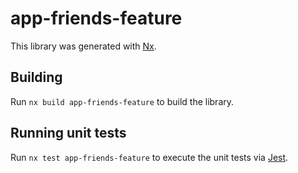 # app-friends-feature

This library was generated with [Nx](https://nx.dev).

## Building

Run `nx build app-friends-feature` to build the library.

## Running unit tests

Run `nx test app-friends-feature` to execute the unit tests via [Jest](https://jestjs.io).
